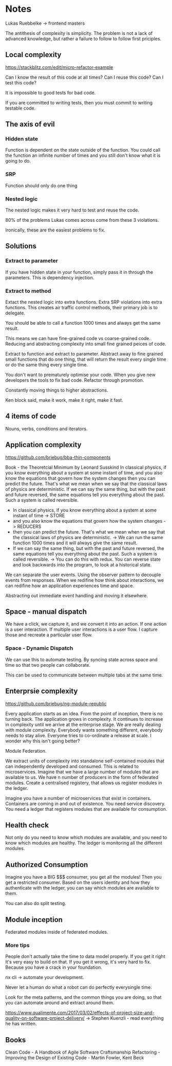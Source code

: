 # Notes
Lukas Ruebbelke -> frontend masters

The antithesis of complexity is simplicity.
The problem is not a lack of advanced knowledge, but rather a failure to follow to follow first priciples.

## Local complexity

https://stackblitz.com/edit/micro-refactor-example

Can I know the result of this code at all times?
Can I reuse this code?
Can I test this code?

It is impossible to good tests for bad code.

If you are committed to writing tests, then you must commit to writing testable code.

## The axis of evil

### Hidden state
Function is dependent on the state outside of the function. You could call the function an infinite number of times and you still don't know what it is going to do.

### SRP
Function should only do one thing

### Nested logic
The nested logic makes it very hard to test and reuse the code.

80% of the problems Lukas comes across come from these 3 violations.

Ironically, these are the easiest problems to fix.

## Solutions

### Extract to parameter
If you have hidden state in your function, simply pass it in through the parameters. This is dependency injection.

### Extract to method
Extact the nested logic into extra functions.
Extra SRP violations into extra functions.
This creates air traffic control methods, their primary job is to delegate.

You should be able to call a function 1000 times and always get the same result.

This means we can have fine-grained code vs coarse-grained code.
Reducing and abstracting complexity into small fine grained peices of code.

Extract to function and extract to parameter. Abstract away to fine grained small functions that do one thing, that will return the result every single time or do the same thing every single time.

You don't want to prematurely optimise your code. When you give new developers the tools to fix bad code. Refactor through promotion.

Constantly moving things to higher abstractions.

Ken block said, make it work, make it right, make it fast.

## 4 items of code
Nouns, verbs, conditions and iterators.

## Application complexity
https://github.com/briebug/bba-thin-components

Book - the Theoretcial Minimum by Leonard Susskind
In classical physics, if you know everything about a system at some instant of time, and you also know the equations that govern how the system changes then you can predict the future. That's what we mean when we say that the classical laws of physics are deterministic. If we can say the same thing, but with the past and future reversed, the same equations tell you everything about the past. Such a system is called reversible.

- In classical physics, if you know everything about a system at some instant of time -> STORE
- and you also know the equations that govern how the system changes -> REDUCERS
- then you can predict the future. That's what we mean when we say that the classical laws of physics are deterministic. -> We can run the same function 1000 times and it will always give the same result.
- If we can say the same thing, but with the past and future reversed, the same equations tell you everything about the past. Such a system is called reversible. -> You can do this with redux. You can reverse state and look backwards into the program, to look at a historical state.

We can separate the user events.
Using the observer pattern to decouple events from responses.
When we redifine how think about interactions, we can redifine how an application experiences time and space.

Abstracting out immediate event handling and moving it elsewhere.

## Space - manual dispatch

We have a click, we capture it, and we convert it into an action.
If one action is a user interaction. If multiple user interactions is a user flow. I capture those and recreate a particular user flow.

### Space - Dynamic Dispatch
We can use this to automate testing. By syncing state across space and time so that two people can collaborate.

This can be used to communicate between multiple tabs at the same time.

## Enterprsie complexity
https://github.com/briebug/ng-module-republic

Every application starts as an idea.
From the point of inception, there is no turning back.
The application grows in complexity.
It continues to increase in complexity until we arrive at the enterprise stage.
We are really dealing with module complexity.
Everybody wants something different, everybody needs to stay alive.
Everyone tries to co-ordinate a release at scale.
I wonder why this isn't going better?

Module Federation.

We extract units of complexity into standalone self-contained modules that can independently developed and consumed.
This is related to microservices.
Imagine that we have a large number of modules that are available to us.
We have n number of producers in the form of federated modules.
Create a centralised registery, that allows us register modules in the ledger.

Imagine you have a number of microservices that exist in containers. Containers are coming in and out of existence. You need service discovery. You need a ledger that registers modules that are available for consumption.

## Health check

Not only do you need to know which modules are available, and you need to know which modules are healthy. The ledger is monitoring all the different modules.

## Authorized Consumption

Imagine you have a BIG $$$ consumer, you get all the modules! Then you get a restricted consumer. Based on the users identity and how they authenticate with the ledger, you can say which modules are available to them.

You can also do split testing.

## Module inception

Federated modules inside of federated modules.

### More tips

People don't actually take the time to data model properly.
If you get it right it's very easy to build on that.
If you get it wrong, it's very hard to fix.
Because you have a crack in your foundation.

nx cli -> automate your development.

Never let a human do what a robot can do perfectly everysingle time.

Look for the meta patterns, and the common things you are doing, so that you can automate around and extract around them.

https://www.qualimente.com/2017/03/02/effects-of-project-size-and-quality-on-software-project-delivery/
-> Stephen Kuenzli - read everything he has written.

## Books
Clean Code - A Handbook of Agile Software Craftsmanship
Refactoring - Improving the Design of Existing Code - Martin Fowler, Kent Beck